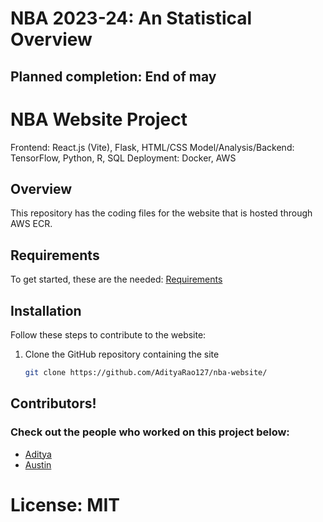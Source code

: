# NBA 2023-24: An Statistical Overview

## Planned completion: End of may


# NBA Website Project

Frontend: React.js (Vite), Flask, HTML/CSS
Model/Analysis/Backend: TensorFlow, Python, R, SQL
Deployment: Docker, AWS


## Overview

This repository has the coding files for the website that is hosted through AWS ECR.  

## Requirements

To get started, these are the needed: [Requirements](requirements.txt)

## Installation

Follow these steps to contribute to the website:

1. Clone the GitHub repository containing the site
    ```bash
    git clone https://github.com/AdityaRao127/nba-website/
    ```

## Contributors!
### Check out the people who worked on this project below: 
- [Aditya](https://www.linkedin.com/in/aditya-kr-rao/)
- [Austin](https://www.linkedin.com/in/austin-li-070654268)
  
# License: MIT
